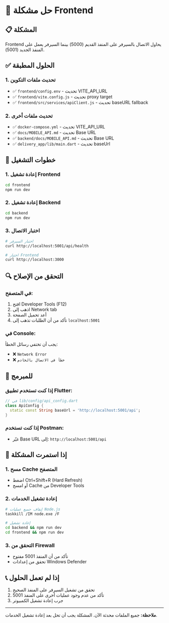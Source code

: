 # 🔧 حل مشكلة Frontend

## 📋 المشكلة

Frontend يحاول الاتصال بالسيرفر على المنفذ القديم (5000) بينما السيرفر يعمل على المنفذ الجديد (5001).

## ✅ الحلول المطبقة

### 1. تحديث ملفات التكوين

- ✅ `frontend/config.env` - تحديث VITE_API_URL
- ✅ `frontend/vite.config.js` - تحديث proxy target
- ✅ `frontend/src/services/apiClient.js` - تحديث baseURL fallback

### 2. تحديث ملفات أخرى

- ✅ `docker-compose.yml` - تحديث VITE_API_URL
- ✅ `docs/MOBILE_API.md` - تحديث Base URL
- ✅ `backend/docs/MOBILE_API.md` - تحديث Base URL
- ✅ `delivery_app/lib/main.dart` - تحديث baseUrl

## 🚀 خطوات التشغيل

### 1. إعادة تشغيل Frontend

```bash
cd frontend
npm run dev
```

### 2. إعادة تشغيل Backend

```bash
cd backend
npm run dev
```

### 3. اختبار الاتصال

```bash
# اختبار السيرفر
curl http://localhost:5001/api/health

# اختبار Frontend
curl http://localhost:3000
```

## 🔍 التحقق من الإصلاح

### في المتصفح:

1. افتح Developer Tools (F12)
2. اذهب إلى Network tab
3. أعد تحميل الصفحة
4. تأكد من أن الطلبات تذهب إلى `localhost:5001`

### في Console:

يجب أن تختفي رسائل الخطأ:

- ❌ `Network Error`
- ❌ `خطأ في الاتصال بالخادم`

## 📱 للمبرمج

### إذا كنت تستخدم تطبيق Flutter:

```dart
// في lib/config/api_config.dart
class ApiConfig {
  static const String baseUrl = 'http://localhost:5001/api';
}
```

### إذا كنت تستخدم Postman:

- غيّر Base URL إلى: `http://localhost:5001/api`

## 🐛 إذا استمرت المشكلة

### 1. مسح Cache المتصفح

- اضغط Ctrl+Shift+R (Hard Refresh)
- أو امسح Cache من Developer Tools

### 2. إعادة تشغيل الخدمات

```bash
# إيقاف جميع عمليات Node.js
taskkill /IM node.exe /F

# إعادة تشغيل
cd backend && npm run dev
cd frontend && npm run dev
```

### 3. التحقق من Firewall

- تأكد من أن المنفذ 5001 مفتوح
- تحقق من إعدادات Windows Defender

## 📞 إذا لم تعمل الحلول

1. تحقق من تشغيل السيرفر على المنفذ الصحيح
2. تأكد من عدم وجود عمليات أخرى على المنفذ 5001
3. جرب إعادة تشغيل الكمبيوتر

---

**ملاحظة:** جميع الملفات محدثة الآن. المشكلة يجب أن تحل بعد إعادة تشغيل الخدمات.
